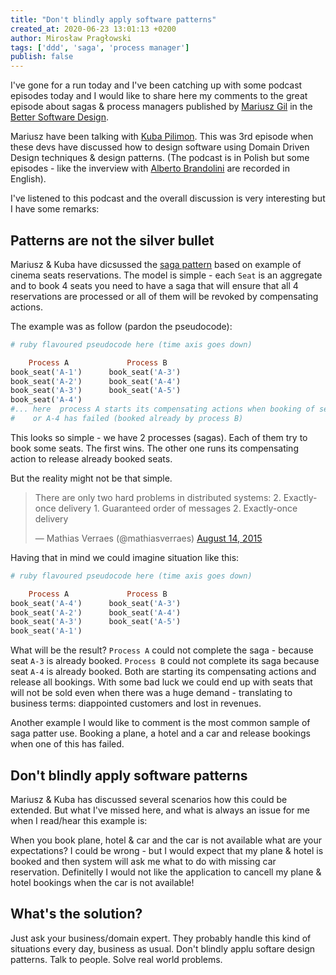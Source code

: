 ```yaml
---
title: "Don't blindly apply software patterns"
created_at: 2020-06-23 13:01:13 +0200
author: Mirosław Pragłowski
tags: ['ddd', 'saga', 'process manager']
publish: false
---
```


I've gone for a run today and I've been catching up with some podcast episodes today
and I would like to share here my comments to the great episode about sagas & process
managers published by [Mariusz Gil](https://twitter.com/mariuszgil) in the
[Better Software Design](https://bettersoftwaredesign.pl/episodes/5).

Mariusz have been talking with [Kuba Pilimon](https://twitter.com/jakubpilimon?lang=en).
This was 3rd episode when these devs have discussed how to design software using Domain Driven Design
techniques & design patterns. (The podcast is in Polish but some episodes - like the inverview with
[Alberto Brandolini](https://twitter.com/ziobrando) are recorded in English).

I've listened to this podcast and the overall discussion is very interesting but
I have some remarks:

<!-- more -->

## Patterns are not the silver bullet

Mariusz & Kuba have dicsussed the [saga pattern]() based on example of cinema seats reservations.
The model is simple - each `Seat` is an aggregate and to book 4 seats you need to have a saga
that will ensure that all 4 reservations are processed or all of them will be revoked by compensating actions.

The example was as follow (pardon the pseudocode):

```ruby
# ruby flavoured pseudocode here (time axis goes down)

    Process A             Process B
book_seat('A-1')      book_seat('A-3')
book_seat('A-2')      book_seat('A-4')
book_seat('A-3')      book_seat('A-5')
book_seat('A-4')
#... here  process A starts its compensating actions when booking of seat A-3
#    or A-4 has failed (booked already by process B)
```

This looks so simple - we have 2 processes (sagas). Each of them try to book some
seats. The first wins. The other one runs its compensating action to release already
booked seats.

But the reality might not be that simple.

<blockquote class="twitter-tweet"><p lang="en" dir="ltr">There are only two hard problems in distributed systems: 2. Exactly-once delivery 1. Guaranteed order of messages 2. Exactly-once delivery</p>&mdash; Mathias Verraes (@mathiasverraes) <a href="https://twitter.com/mathiasverraes/status/632260618599403520?ref_src=twsrc%5Etfw">August 14, 2015</a></blockquote> <script async src="https://platform.twitter.com/widgets.js" charset="utf-8"></script>

Having that in mind we could imagine situation like this:

```ruby
# ruby flavoured pseudocode here (time axis goes down)

    Process A             Process B
book_seat('A-4')      book_seat('A-3')
book_seat('A-2')      book_seat('A-4')
book_seat('A-3')      book_seat('A-5')
book_seat('A-1')
```

What will be the result? `Process A` could not complete the saga - because seat `A-3` is already booked.
`Process B` could not complete its saga because seat `A-4` is already booked. Both are starting its
compensating actions and release all bookings. With some bad luck we could end up with seats that will
not be sold even when there was a huge demand - translating to business terms: diappointed customers
and lost in revenues.


Another example I would like to comment is the most common sample of saga patter use.
Booking a plane, a hotel and a car and release bookings when one of this has failed.

## Don't blindly apply software patterns

Mariusz & Kuba has discussed several scenarios how this could be extended. But what I've missed here,
and what is always an issue for me when I read/hear this example is:

When you book plane, hotel & car and the car is not available what are your expectations?
I could be wrong - but I would expect that my plane & hotel is booked and then system will
ask me what to do with missing car reservation. Definitelly I would not like the application
to cancell my plane & hotel bookings when the car is not available!

## What's the solution?

Just ask your business/domain expert. They probably handle this kind of situations
every day, business as usual. Don't blindly applu softare design patterns. Talk to people.
Solve real world problems.
